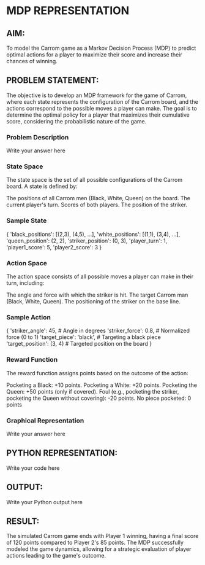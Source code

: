 # MDP REPRESENTATION

## AIM:
To model the Carrom game as a Markov Decision Process (MDP) to predict optimal actions for a player to maximize their score and increase their chances of winning.


## PROBLEM STATEMENT:
The objective is to develop an MDP framework for the game of Carrom, where each state represents the configuration of the Carrom board, and the actions correspond to the possible moves a player can make. The goal is to determine the optimal policy for a player that maximizes their cumulative score, considering the probabilistic nature of the game.

### Problem Description
Write your answer here

### State Space
The state space is the set of all possible configurations of the Carrom board. A state is defined by:

The positions of all Carrom men (Black, White, Queen) on the board.
The current player's turn.
Scores of both players.
The position of the striker.

### Sample State
{
  'black_positions': [(2,3), (4,5), ...],
  'white_positions': [(1,1), (3,4), ...],
  'queen_position': (2, 2),
  'striker_position': (0, 3),
  'player_turn': 1,
  'player1_score': 5,
  'player2_score': 3
}

### Action Space
The action space consists of all possible moves a player can make in their turn, including:

The angle and force with which the striker is hit.
The target Carrom man (Black, White, Queen).
The positioning of the striker on the base line.

### Sample Action
{
  'striker_angle': 45,        # Angle in degrees
  'striker_force': 0.8,       # Normalized force (0 to 1)
  'target_piece': 'black',    # Targeting a black piece
  'target_position': (3, 4)   # Targeted position on the board
}

### Reward Function
The reward function assigns points based on the outcome of the action:

Pocketing a Black: +10 points.
Pocketing a White: +20 points.
Pocketing the Queen: +50 points (only if covered).
Foul (e.g., pocketing the striker, pocketing the Queen without covering): -20 points.
No piece pocketed: 0 points

### Graphical Representation
Write your answer here

## PYTHON REPRESENTATION:
Write your code here

## OUTPUT:
Write your Python output here

## RESULT:
The simulated Carrom game ends with Player 1 winning, having a final score of 120 points compared to Player 2's 85 points. The MDP successfully modeled the game dynamics, allowing for a strategic evaluation of player actions leading to the game's outcome.
